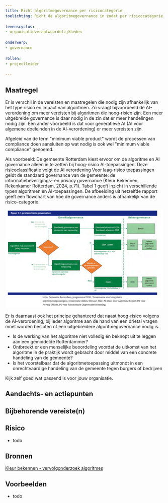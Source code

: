 ```yaml
---
title: Richt algoritmegovernance per risicocategorie
toelichting: Richt de algoritmegovernance in zodat per risicocategorie de juiste processtappen moeten worden doorlopen

levenscyclus:
- organisatieverantwoordelijkheden

onderwerp:
- governance

rollen:
- projectleider

---
```


## Maatregel

Er is verschil in de vereisten en maatregelen die nodig zijn afhankelijk van het type risico en impact van algoritmen. 
Zo vraagt bijvoorbeeld de AI-verordening  om meer vereisten bij algoritmen die hoog-risico zijn. 
Een meer uitgebreide governance is daar nodig in de zin dat er meer handelingen nodig zijn.
Een ander voorbeeld is dat voor generatieve AI (AI voor algemene doeleinden in de AI-verordening) er meer vereisten zijn.

Afgeleid van de term "minimum viable product" wordt de processen van compliance doen aansluiten op wat nodig is ook wel "minimum viable compliance" genoemd.

Als voorbeeld: 
De gemeente Rotterdam kiest ervoor om de algoritme en AI governance alleen in te zetten bij hoog-risico AI-toepassingen. 
Deze risicoclassificatie volgt de AI verordening Voor laag-risico toepassingen geldt de standaard governance van de gemeente: de informatiebeveiligings- en privacy governance (Kleur Bekennen, Rekenkamer Rotterdam, 2024, p.71). Tabel 1 geeft inzicht in verschillende typen algoritmen en AI-toepassingen. De afbeelding uit hetzelfde rapport geeft een flowchart van hoe de governance anders is afhankelijk van de risico-categorie. 

![Afbeelding](../afbeeldingen/rotterdam_risico_classificatie_governance.png)

Er is daarnaast ook het principe gehanteerd dat naast hoog-risico volgens de AI-verordening, bij ieder algoritme aan de hand van een drietal vragen moet worden besloten of een uitgebreidere  algoritmegovernance nodig is.

* Is de werking van het algoritme niet volledig én beknopt uit te leggen aan een gemiddelde Rotterdammer?
* Ontbreekt er een menselijke beoordeling voordat de uitkomst van het algoritme in de praktijk wordt gebracht door middel van een concrete handeling van de
gemeente?
* Is het voorstelbaar dat de algoritmetoepassing uitmondt in een onrechtvaardige handeling van de gemeente tegen burgers of bedrijven

Kijk zelf goed wat passend is voor jouw organisatie. 

## Aandachts- en actiepunten


## Bijbehorende vereiste(n)

<!-- list_vereisten_on_maatregelen_page -->

## Risico
-  todo
## Bronnen
[Kleur bekennen - vervolgonderzoek algoritmes](https://rekenkamer.rotterdam.nl/onderzoeken/kleur-bekennen/) 
## Voorbeelden
- todo
